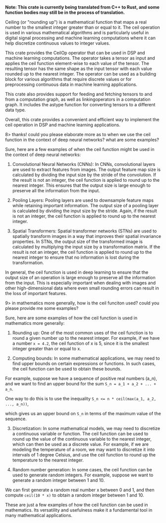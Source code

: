 <ceil mathematical operator for DSP and machine
learning>

**Note: This crate is currently being translated from C++ to Rust, and some function bodies may still be in the process of translation.**

Ceiling (or "rounding up") is a mathematical
function that maps a real number to the smallest
integer greater than or equal to it. The ceil
operation is used in various mathematical
algorithms and is particularly useful in digital
signal processing and machine learning
computations where it can help discretize
continuous values to integer values.

This crate provides the CeilOp operator that can
be used in DSP and machine learning
computations. The operator takes a tensor as input
and applies the ceil function element-wise to each
value of the tensor. The resulting tensor has the
same shape as the input tensor with each value
rounded up to the nearest integer. The operator
can be used as a building block for various
algorithms that require discrete values or for
preprocessing continuous data in machine learning
applications.

This crate also provides support for feeding and
fetching tensors to and from a computation graph,
as well as linkingoperators in a computation
graph. It includes the astype function for
converting tensors to a different data type.

Overall, this crate provides a convenient and
efficient way to implement the ceil operation in
DSP and machine learning applications.

8> thanks! could you please elaborate more as to
when we use the ceil function in the context of
deep neural networks? what are some examples?

Sure, here are a few examples of when the ceil
function might be used in the context of deep
neural networks:

1. Convolutional Neural Networks (CNNs): In CNNs,
convolutional layers are used to extract
features from images. The output feature map
size is calculated by dividing the input size
by the stride of the convolution. If the result
is not an integer, the ceil function is applied
to round up to the nearest integer. This
ensures that the output size is large enough to
preserve all the information from the input.

2. Pooling Layers: Pooling layers are used to
downsample feature maps while retaining
important information. The output size of
a pooling layer is calculated by dividing the
input size by the stride. Again, if the result
is not an integer, the ceil function is applied
to round up to the nearest integer.

3. Spatial Transformers: Spatial transformer
networks (STNs) are used to spatially transform
images in a way that improves their spatial
invariance properties. In STNs, the output size
of the transformed image is calculated by
multiplying the input size by a transformation
matrix. If the result is not an integer, the
ceil function is applied to round up to the
nearest integer to ensure that no information
is lost during the transformation.

In general, the ceil function is used in deep
learning to ensure that the output size of an
operation is large enough to preserve all the
information from the input. This is especially
important when dealing with images and other
high-dimensional data where even small rounding
errors can result in the loss of important
features.

9> in mathematics more generally, how is the ceil
funciton used? could you please provide me some
examples?

Sure, here are some examples of how the ceil
function is used in mathematics more generally:

1. Rounding up: One of the most common uses of the
ceil function is to round a given number up to
the nearest integer. For example, if we have
a number `x = 4.2`, the ceil function of x is 5,
since it is the smallest integer greater than
or equal to x.

2. Computing bounds: In some mathematical
applications, we may need to find upper bounds
on certain expressions or functions. In such
cases, the ceil function can be used to obtain
these bounds. 

For example, suppose we have
a sequence of positive real numbers (a_n), and
we want to find an upper bound for the sum 
`S_n = a_1 + a_2 + ... + a_n`. 

One way to do this is to use the inequality 
`S_n <= n * ceil(max(a_1, a_2, ..., a_n))`, 

which gives us an upper bound on `S_n` in terms of
the maximum value of the sequence.

3. Discretization: In some mathematical models,
we may need to discretize a continuous variable
or function. The ceil function can be used to
round up the value of the continuous variable
to the nearest integer, which can then be used
as a discrete value. For example, if we are
modeling the temperature of a room, we may want
to discretize it into intervals of 1 degree
Celsius, and use the ceil function to round up
the temperature to the nearest integer.

4. Random number generation: In some cases, the
ceil function can be used to generate random
integers. For example, suppose we want to
generate a random integer between 1 and 10. 

We can first generate a random real number
x between 0 and 1, and then compute `ceil(10 * x)`
to obtain a random integer between 1 and 10.

These are just a few examples of how the ceil
function can be used in mathematics. Its
versatility and usefulness make it
a fundamental tool in many mathematical
applications.
